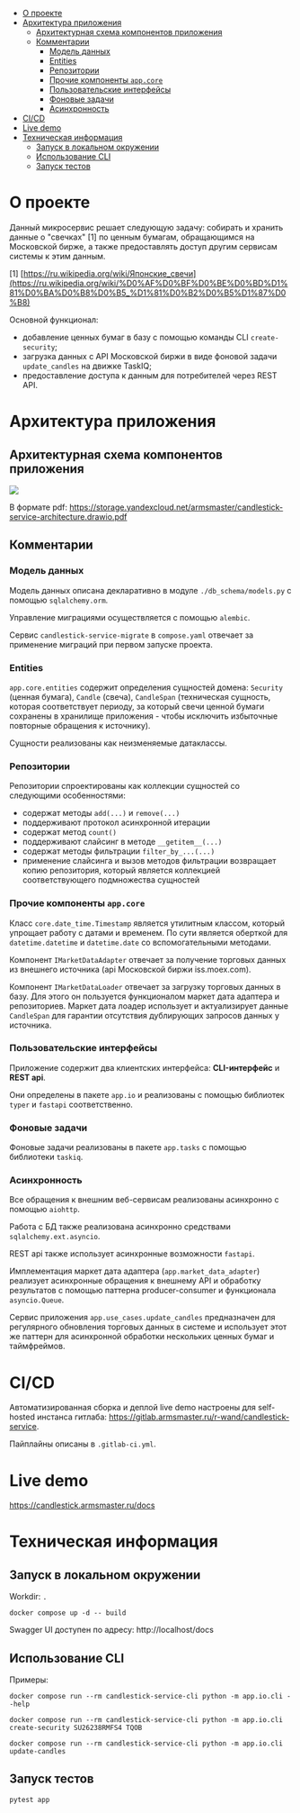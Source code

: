 - [О проекте](#о-проекте)
- [Архитектура приложения](#архитектура-приложения)
  - [Архитектурная схема компонентов приложения](#архитектурная-схема-компонентов-приложения)
  - [Комментарии](#комментарии)
    - [Модель данных](#модель-данных)
    - [Entities](#entities)
    - [Репозитории](#репозитории)
    - [Прочие компоненты `app.core`](#прочие-компоненты-appcore)
    - [Пользовательские интерфейсы](#пользовательские-интерфейсы)
    - [Фоновые задачи](#фоновые-задачи)
    - [Асинхронность](#асинхронность)
- [CI/CD](#cicd)
- [Live demo](#live-demo)
- [Техническая информация](#техническая-информация)
  - [Запуск в локальном окружении](#запуск-в-локальном-окружении)
  - [Использование CLI](#использование-cli)
  - [Запуск тестов](#запуск-тестов)


# О проекте

Данный микросервис решает следующую задачу: собирать и хранить данные о "свечках" [1] по ценным бумагам, обращающимся на Московской бирже, а также предоставлять доступ другим сервисам системы к этим данным.

[1] [https://ru.wikipedia.org/wiki/Японские_свечи](https://ru.wikipedia.org/wiki/%D0%AF%D0%BF%D0%BE%D0%BD%D1%81%D0%BA%D0%B8%D0%B5_%D1%81%D0%B2%D0%B5%D1%87%D0%B8)

Основной функционал:

- добавление ценных бумаг в базу с помощью команды CLI `create-security`;
- загрузка данных с API Московской биржи в виде фоновой задачи `update_candles` на движке TaskIQ;
- предоставление доступа к данным для потребителей через REST API.

# Архитектура приложения

## Архитектурная схема компонентов приложения

<img src="https://storage.yandexcloud.net/armsmaster/candlestick-service-architecture.drawio.png">

В формате pdf: https://storage.yandexcloud.net/armsmaster/candlestick-service-architecture.drawio.pdf

## Комментарии

### Модель данных

Модель данных описана декларативно в модуле `./db_schema/models.py` с помощью `sqlalchemy.orm`.

Управление миграциями осуществляется с помощью `alembic`.

Сервис `candlestick-service-migrate` в `compose.yaml` отвечает за применение миграций при первом запуске проекта.

### Entities

`app.core.entities` содержит определения сущностей домена: `Security` (ценная бумага), `Candle` (свеча), `CandleSpan` (техническая сущность, которая соответствует периоду, за который свечи ценной бумаги сохранены в хранилище приложения - чтобы исключить избыточные повторные обращения к источнику).

Сущности реализованы как неизменяемые датаклассы.

### Репозитории

Репозитории спроектированы как коллекции сущностей со следующими особенностями:

- содержат методы `add(...)` и `remove(...)`
- поддерживают протокол асинхронной итерации
- содержат метод `count()`
- поддерживают слайсинг в методе `__getitem__(...)`
- содержат методы фильтрации `filter_by_...(...)`
- применение слайсинга и вызов методов фильтрации возвращает копию репозитория, который является коллекцией соответствующего подмножества сущностей

### Прочие компоненты `app.core`

Класс `core.date_time.Timestamp` является утилитным классом, который упрощает работу с датами и временем. По сути является оберткой для `datetime.datetime` и `datetime.date` со вспомогательными методами.

Компонент `IMarketDataAdapter` отвечает за получение торговых данных из внешнего источника (api Московской биржи iss.moex.com).

Компонент `IMarketDataLoader` отвечает за загрузку торговых данных в базу. Для этого он пользуется функционалом маркет дата адаптера и репозиториев. Маркет дата лоадер использует и актуализирует данные `CandleSpan` для гарантии отсутствия дублирующих запросов данных у источника.

### Пользовательские интерфейсы

Приложение содержит два клиентских интерфейса: **CLI-интерфейс** и **REST api**.

Они определены в пакете `app.io` и реализованы с помощью библиотек `typer` и `fastapi` соответственно.

### Фоновые задачи

Фоновые задачи реализованы в пакете `app.tasks` с помощью библиотеки `taskiq`.

### Асинхронность

Все обращения к внешним веб-сервисам реализованы асинхронно с помощью `aiohttp`.

Работа с БД также реализована асинхронно средствами `sqlalchemy.ext.asyncio`.

REST api также использует асинхронные возможности `fastapi`.

Имплементация маркет дата адаптера (`app.market_data_adapter`) реализует асинхронные обращения к внешнему API и обработку результатов с помощью паттерна producer-consumer и функционала `asyncio.Queue`.

Сервис приложения `app.use_cases.update_candles` предназначен для регулярного обновления торговых данных в системе и использует этот же паттерн для асинхронной обработки нескольких ценных бумаг и таймфреймов.

# CI/CD

Автоматизированная сборка и деплой live demo настроены для self-hosted инстанса гитлаба: https://gitlab.armsmaster.ru/r-wand/candlestick-service.

Пайплайны описаны в `.gitlab-ci.yml`.

# Live demo

https://candlestick.armsmaster.ru/docs

# Техническая информация

## Запуск в локальном окружении

Workdir: `.`

```
docker compose up -d -- build
```

Swagger UI доступен по адресу: http://localhost/docs

## Использование CLI

Примеры:

```
docker compose run --rm candlestick-service-cli python -m app.io.cli --help
```

```
docker compose run --rm candlestick-service-cli python -m app.io.cli create-security SU26238RMFS4 TQOB
```

```
docker compose run --rm candlestick-service-cli python -m app.io.cli update-candles
```

## Запуск тестов

```
pytest app
```